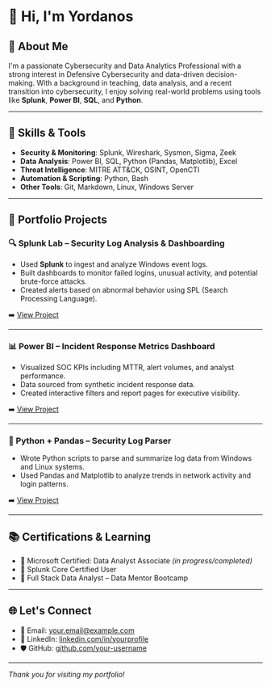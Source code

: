 # 👋 Hi, I'm Yordanos

## 🧠 About Me
I'm a passionate Cybersecurity and Data Analytics Professional  with a strong interest in Defensive Cybersecurity and data-driven decision-making. With a background in teaching, data analysis, and a recent transition into cybersecurity, I enjoy solving real-world problems using tools like **Splunk**, **Power BI**, **SQL**, and **Python**.

---

## 🔧 Skills & Tools
- **Security & Monitoring**: Splunk, Wireshark, Sysmon, Sigma, Zeek
- **Data Analysis**: Power BI, SQL, Python (Pandas, Matplotlib), Excel
- **Threat Intelligence**: MITRE ATT&CK, OSINT, OpenCTI
- **Automation & Scripting**: Python, Bash
- **Other Tools**: Git, Markdown, Linux, Windows Server

---

## 📁 Portfolio Projects

### 🔍 Splunk Lab – Security Log Analysis & Dashboarding
- Used **Splunk** to ingest and analyze Windows event logs.
- Built dashboards to monitor failed logins, unusual activity, and potential brute-force attacks.
- Created alerts based on abnormal behavior using SPL (Search Processing Language).

➡️ [View Project](https://github.com/your-username/splunk-lab-project)

---

### 📊 Power BI – Incident Response Metrics Dashboard
- Visualized SOC KPIs including MTTR, alert volumes, and analyst performance.
- Data sourced from synthetic incident response data.
- Created interactive filters and report pages for executive visibility.

➡️ [View Project](https://github.com/your-username/powerbi-soc-dashboard)

---

### 🐍 Python + Pandas – Security Log Parser
- Wrote Python scripts to parse and summarize log data from Windows and Linux systems.
- Used Pandas and Matplotlib to analyze trends in network activity and login patterns.

➡️ [View Project](https://github.com/your-username/log-parser-python)

---

## 📚 Certifications & Learning
- 📜 Microsoft Certified: Data Analyst Associate *(in progress/completed)*
- 📜 Splunk Core Certified User
- 📜 Full Stack Data Analyst – Data Mentor Bootcamp

---

## 🌐 Let's Connect
- 📧 Email: [your.email@example.com](mailto:your.email@example.com)
- 💼 LinkedIn: [linkedin.com/in/yourprofile](https://linkedin.com/in/yourprofile)
- 🛡️ GitHub: [github.com/your-username](https://github.com/your-username)

---

_Thank you for visiting my portfolio!_

